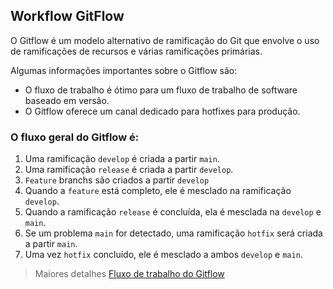 ## Workflow GitFlow

O Gitflow é um modelo alternativo de ramificação do Git que envolve o uso de ramificações de recursos e várias ramificações primárias.

Algumas informações importantes sobre o Gitflow são:

- O fluxo de trabalho é ótimo para um fluxo de trabalho de software baseado em versão.
- O Gitflow oferece um canal dedicado para hotfixes para produção.

### O fluxo geral do Gitflow é:

1. Uma ramificação `develop` é criada a partir `main`.
2. Uma ramificação `release` é criada a partir `develop`.
3. `Feature` branchs são criados a partir `develop`
4. Quando a `feature` está completo, ele é mesclado na ramificação `develop`.
5. Quando a ramificação `release` é concluída, ela é mesclada na `develop` e `main`.
6. Se um problema `main` for detectado, uma ramificação `hotfix` será criada a partir `main`.
7. Uma vez `hotfix` concluído, ele é mesclado a ambos `develop` e `main`.

> Maiores detalhes [Fluxo de trabalho do Gitflow](https://www.atlassian.com/git/tutorials/comparing-workflows/gitflow-workflow)
